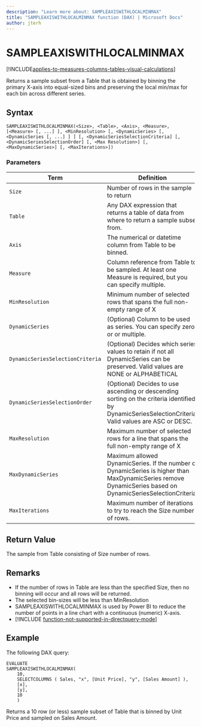 ```yaml
---
description: "Learn more about: SAMPLEAXISWITHLOCALMINMAX"
title: "SAMPLEAXISWITHLOCALMINMAX function (DAX) | Microsoft Docs"
author: jterh
---
```


# SAMPLEAXISWITHLOCALMINMAX

[!INCLUDE[applies-to-measures-columns-tables-visual-calculations](includes/applies-to-measures-columns-tables-visual-calculations.md)]

Returns a sample subset from a Table that is obtained by binning the primary X-axis into equal-sized bins and preserving the local min/max for each bin across different series.

## Syntax

```dax
SAMPLEAXISWITHLOCALMINMAX(<Size>, <Table>, <Axis>, <Measure>, [<Measure> [, ...] ], <MinResolution> [, <DynamicSeries> [, <DynamicSeries [, ...] ] ] [, <DynamicSeriesSelectionCriteria] [, <DynamicSeriesSelectionOrder] [, <Max Resolution>] [, <MaxDynamicSeries>] [, <MaxIterations>]) 
```

### Parameters

|Term|Definition|  
|--------|--------------|  
|`Size`|Number of rows in the sample to return|
|`Table`|Any DAX expression that returns a table of data from where to return a sample subset from.|
|`Axis`|The numerical or datetime column from Table to be binned.|
|`Measure`| Column reference from Table to be sampled. At least one Measure is required, but you can specify multiple.|
|`MinResolution`| Minimum number of selected rows that spans the full non-empty range of X|
|`DynamicSeries`| (Optional) Column to be used as series. You can specify zero, or or multiple.|
|`DynamicSeriesSelectionCriteria`| (Optional) Decides which series values to retain if not all DynamicSeries can be preserved. Valid values are NONE or ALPHABETICAL|
|`DynamicSeriesSelectionOrder`| (Optional) Decides to use ascending or descending sorting on the criteria identified by DynamicSeriesSelectionCriteria. Valid values are ASC or DESC.|
|`MaxResolution`| Maximum number of selected rows for a line that spans the full non-empty range of X|
|`MaxDynamicSeries`|Maximum allowed DynamicSeries. If the number of DynamicSeries is higher than MaxDynamicSeries remove DynamicSeries based on DynamicSeriesSelectionCriteria.|
|`MaxIterations`|Maximum number of iterations to try to reach the Size number of rows.

## Return Value

The sample from Table consisting of Size number of rows.

## Remarks
- If the number of rows in Table are less than the specified Size, then no binning will occur and all rows will be returned.
- The selected bin-sizes will be less than MinResolution
- SAMPLEAXISWITHLOCALMINMAX is used by Power BI to reduce the number of points in a line chart with a continuous (numeric) X-axis.
- [!INCLUDE [function-not-supported-in-directquery-mode](includes/function-not-supported-in-directquery-mode.md)]

## Example

The following DAX query:

```dax
EVALUATE
SAMPLEAXISWITHLOCALMINMAX(
	10,
	SELECTCOLUMNS ( Sales, "x", [Unit Price], "y", [Sales Amount] ),
    [x],
    [y],
	10
	)
```

Returns a 10 row (or less) sample subset of Table that is binned by Unit Price and sampled on Sales Amount.